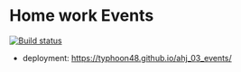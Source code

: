 # Home work Events

[![Build status](https://ci.appveyor.com/api/projects/status/4fwigfomy8klkadg?svg=true)](https://ci.appveyor.com/project/TyphooN48/ahj-03-events)

- deployment: https://typhoon48.github.io/ahj_03_events/
